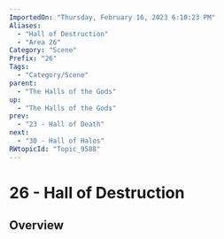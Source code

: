 ```yaml
---
ImportedOn: "Thursday, February 16, 2023 6:10:23 PM"
Aliases:
  - "Hall of Destruction"
  - "Area 26"
Category: "Scene"
Prefix: "26"
Tags:
  - "Category/Scene"
parent:
  - "The Halls of the Gods"
up:
  - "The Halls of the Gods"
prev:
  - "23 - Hall of Death"
next:
  - "30 - Hall of Halos"
RWtopicId: "Topic_9588"
---
```

# 26 - Hall of Destruction
## Overview
